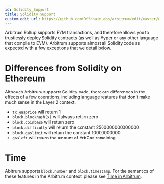 ```yaml
---
id: Solidity_Support
title: Solidity Support
custom_edit_url: https://github.com/OffchainLabs/arbitrum/edit/master/docs/Solidity_Support.md
---
```


Arbitrum Rollup supports EVM transactions, and therefore allows you to trustlessly deploy Solidity contracts (as well as Vyper or any other language that compile to EVM). Arbitrum supports almost all Solidity code as expected with a few exceptions that we detail below.

# Differences from Solidity on Ethereum

Although Arbitrum supports Solidity code, there are differences in the effects of a few operations, including language features that don't make much sense in the Layer 2 context.

- `tx.gasprice` will return 1
- `block.blockhash(x)` will always return zero
- `block.coinbase` will return zero
- `block.difficulty` will return the constant 2500000000000000
- `block.gaslimit` will return the constant 10000000000
- `gasleft` will return the amount of ArbGas remaining


# Time

Abitrum supports `block.number` and `block.timestamp`. For the semantics of these features in the Arbitrum context, please see [Time in Arbitrum](Time_in_Arbitrum.md).